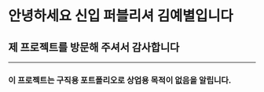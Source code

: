 # 안녕하세요 신입 퍼블리셔 김예별입니다
## 제 프로젝트를 방문해 주셔서 감사합니다
-----------------------------------------
### 이 프로젝트는 구직용 포트폴리오로 상업용 목적이 없음을 알립니다.